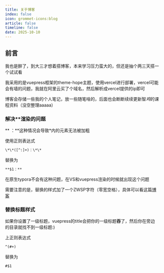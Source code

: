 ```yaml
---
title: 关于博客
index: false
icon: grommet-icons:blog
article: false
timeline: false
date: 2025-10-10
---
```


## 前言
我也是醉了，到大三才想着搭博客，本来学习压力蛮大的，但还是抽个两三天搭一个试试看

我采用的是vuepress框架的theme-hope主题，使用vercel进行部署，vercel可能会有墙的问题，我就在阿里云买了个域名，然后解析成vercel提供的ip即可

博客会存储一些我的个人笔记，放一些随笔啥的，后面也会断断续续更新智*鸡*的课程资料（没空整理aaaaa）



### 解决**渲染的问题
\*\* ：\*\*这种情况会导致*内的元素无法被加粗

使用正则表达式
```txt
\*\*([^:]+)：\*\*
```

替换为
```txt
**$1：​​​​**
```

在原生typora不会有这种问题，在VS和vuepress渲染的时候就出现这个问题

需要注意的是，替换的样式加了一个ZWSP字符（零宽空格），具体可以看这篇[博客](https://senjianlu.com/2024/10/06/markdown_cant_blod/)


### 替换标题样式
如果你设置了一级标题，vuepress的title会把你的一级标题**吞**了，然后你在旁边的目录就找不到一级标题:)

上正则表达式

```txt
^(#+)
```

替换为
```txt
#$1
```